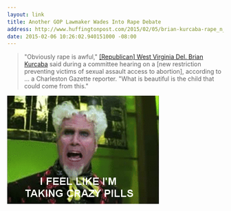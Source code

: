 ```yaml
---
layout: link
title: Another GOP Lawmaker Wades Into Rape Debate
address: http://www.huffingtonpost.com/2015/02/05/brian-kurcaba-rape_n_6626794.html
date: 2015-02-06 10:26:02.940151000 -08:00
---
```


> "Obviously rape is awful," [[Republican] West Virginia Del. Brian Kurcaba](http://brianforwv.com/about-brian/) said during a committee hearing on a [new restriction preventing victims of sexual assault access to abortion], according to ... a Charleston Gazette reporter. "What is beautiful is the child that could come from this."

![I Feel Like I'm Taking Crazy Pills](/images/i-feel-like-im-taking-crazy-pills.gif)
